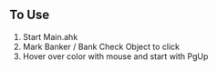 ## To Use

1. Start Main.ahk
2. Mark Banker / Bank Check Object to click
3. Hover over color with mouse and start with PgUp
